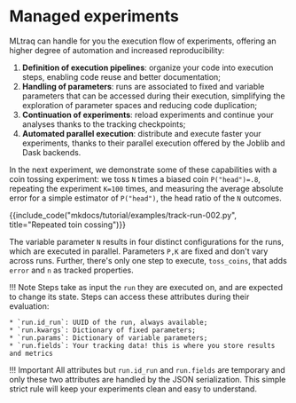 # Managed experiments

MLtraq can handle for you the execution flow of experiments, offering
an higher degree of automation and increased reproducibility:

1. **Definition of execution pipelines**: organize your code into execution steps, enabling code reuse and better documentation;
1. **Handling of parameters**: runs are associated to fixed and variable parameters that can be accessed during their execution, simplifying the exploration of parameter spaces and reducing code duplication;
2. **Continuation of experiments**: reload experiments and continue your analyses thanks to the tracking checkpoints;
3. **Automated parallel execution**: distribute and execute faster your experiments, thanks to their parallel execution offered by the Joblib and Dask backends.

In the next experiment, we demonstrate some of these capabilities with a coin tossing experiment:
we toss `N` times a biased coin `P("head")=.8`, repeating the experiment `K=100` times, and
measuring the average absolute error for a simple estimator of `P("head")`, the head ratio of the `N` outcomes.

{{include_code("mkdocs/tutorial/examples/track-run-002.py", title="Repeated toin cossing")}}

The variable parameter `N` results in four distinct configurations for the runs, which are executed in parallel. Parameters `P,K` are fixed and don't vary across runs. Further, there's only one step to execute, `toss_coins`, that adds `error` and `n` as tracked properties.

!!! Note
    Steps take as input the `run` they are executed on, and are expected to change its state. Steps can access these attributes during their evaluation:
    
    * `run.id_run`: UUID of the run, always available;
    * `run.kwargs`: Dictionary of fixed parameters;
    * `run.params`: Dictionary of variable parameters;
    * `run.fields`: Your tracking data! this is where you store results and metrics

!!! Important
    All attributes but `run.id_run` and `run.fields` are temporary and only these two attributes are handled
    by the JSON serialization. This simple strict rule will keep your experiments clean and easy to understand.
